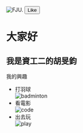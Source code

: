 <html>
  <head>
    <meta charset="utf-8">
    <link href="https://fonts.googleapis.com/css?family=Lobster" rel="stylesheet" type="text/css">
    
  </head>
  <body>
    <img src="https://upload.wikimedia.org/wikipedia/zh/thumb/b/b8/Fu_Jen_Catholic_University_Seal.jpg/180px-Fu_Jen_Catholic_University_Seal.jpg" alt="FJU.">
    <button class="btn btn-primary btn-block">Like</button>
    <h1>大家好</h1>
    <h2>我是資工二的胡旻鈞</h2>
     <p>我的興趣</p>
     <ul>
      <li>打羽球</li>
           <img src="http://5b0988e595225.cdn.sohucs.com/images/20190329/53d5588b720647d4b3fdd716af762f22.jpeg" alt="badminton">
      <li>看電影</li>
           <img src="https://www.17life.com/Images/imagesU/a/aa9da07a-319b-4f1b-aa26-45033b111b6b/shutterstock_405362830.jpg?1535007914" alt="code">
      <li>出去玩</li>
           <img src="https://drimg.scbao.com/tuku/yulantu/130711/318739-130G123054626.jpg" alt="play">
    </div>
  </body>
</html>
